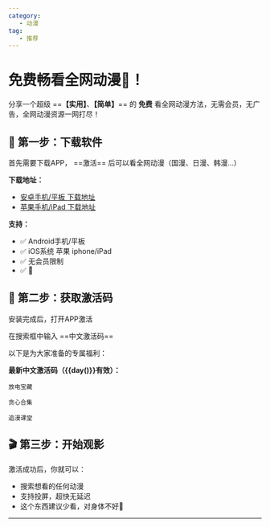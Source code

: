 ```yaml
---
category:
   - 动漫
tag: 
   - 推荐
---
```


<script setup>
import {day} from '@tools/utils.ts'
</script>


# 免费畅看全网动漫🔞！

分享一个超级 ==**【实用】**、**【简单】**== 的 **免费** 看全网动漫方法，无需会员，无广告，全网动漫资源一网打尽！

## 📱 第一步：下载软件

首先需要下载APP， ==激活== 后可以看全网动漫（国漫、日漫、韩漫...）

**下载地址：**

   * [安卓手机/平板 下载地址](https://www.quark.cn/)
   * [苹果手机/iPad 下载地址](https://apps.apple.com/cn/app/%E5%A4%B8%E5%85%8B-%E9%98%BF%E9%87%8Cai%E6%97%97%E8%88%B0%E5%BA%94%E7%94%A8/id1160172628)

**支持：**
- ✅ Android手机/平板
- ✅ iOS系统 苹果 iphone/iPad
- ✅ 无会员限制
- ✅ 🔞

## 🔑 第二步：获取激活码

安装完成后，打开APP激活

在搜索框中输入 ==中文激活码==

以下是为大家准备的专属福利：

**最新中文激活码（{{day()}}有效）：**

```:no-line-numbers
放电宝藏
```

```:no-line-numbers
贪心合集
```

```:no-line-numbers
追漫课堂
```
## 🎬 第三步：开始观影

激活成功后，你就可以：
- 搜索想看的任何动漫
- 支持投屏，超快无延迟
- 这个东西建议少看，对身体不好🔞


---
<!-- @include: @common/xuzhi.md -->


